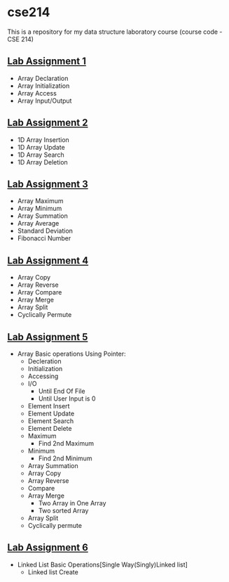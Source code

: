 # cse214
This is a repository for my data structure laboratory course (course code - CSE 214)
## [Lab Assignment 1](lab1)
* Array Declaration
* Array Initialization
* Array Access
* Array Input/Output

## [Lab Assignment 2](lab2)
* 1D Array Insertion
* 1D Array Update
* 1D Array Search
* 1D Array Deletion

## [Lab Assignment 3](lab3)
* Array Maximum
* Array Minimum
* Array Summation
* Array Average
* Standard Deviation
* Fibonacci Number

## [Lab Assignment 4](lab4)
* Array Copy
* Array Reverse
* Array Compare
* Array Merge
* Array Split
* Cyclically Permute

## [Lab Assignment 5](lab5)
* Array Basic operations Using Pointer:
  - Decleration
  - Initialization
  - Accessing
  - I/O
    - Until End Of File
    - Until User Input is 0
  - Element Insert
  - Element Update
  - Element Search
  - Element Delete
  - Maximum
    - Find 2nd Maximum
  - Minimum
    - Find 2nd Minimum
  - Array Summation
  - Array Copy
  - Array Reverse 
  - Compare 
  - Array Merge
      - Two Array in One Array
      - Two sorted Array
  - Array Split
  - Cyclically permute
  
## [Lab Assignment 6](lab6)
  * Linked List Basic Operations[Single Way(Singly)Linked list]
      * Linked list Create
      
